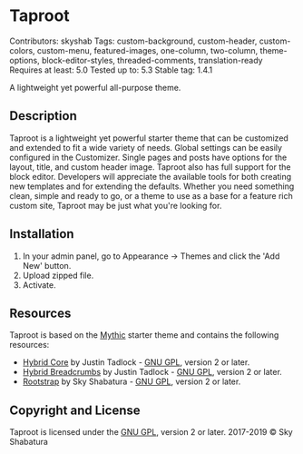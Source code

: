 # Taproot
Contributors: skyshab
Tags: custom-background, custom-header, custom-colors, custom-menu, featured-images, one-column, two-column, theme-options, block-editor-styles, threaded-comments, translation-ready
Requires at least: 5.0
Tested up to: 5.3
Stable tag: 1.4.1

A lightweight yet powerful all-purpose theme.

## Description
Taproot is a lightweight yet powerful starter theme that can be customized and extended to fit a wide variety of needs. Global settings can be easily configured in the Customizer. Single pages and posts have options for the layout, title, and custom header image. Taproot also has full support for the block editor. Developers will appreciate the available tools for both creating new templates and for extending the defaults. Whether you need something clean, simple and ready to go, or a theme to use as a base for a feature rich custom site, Taproot may be just what you're looking for.

## Installation
1. In your admin panel, go to Appearance -> Themes and click the 'Add New' button.
2. Upload zipped file.
3. Activate.

## Resources
Taproot is based on the [Mythic](https://github.com/justintadlock/mythic) starter theme and contains the following resources:

- [Hybrid Core](https://github.com/justintadlock/hybrid-core) by Justin Tadlock - [GNU GPL](https://www.gnu.org/licenses/gpl-2.0.html), version 2 or later.
- [Hybrid Breadcrumbs](https://github.com/justintadlock/hybrid-breadcrumbs) by Justin Tadlock - [GNU GPL](https://www.gnu.org/licenses/gpl-2.0.html), version 2 or later.
- [Rootstrap](https://github.com/skyshab/rootstrap) by Sky Shabatura - [GNU GPL](https://www.gnu.org/licenses/gpl-2.0.html), version 2 or later.

## Copyright and License
Taproot is licensed under the [GNU GPL](https://www.gnu.org/licenses/gpl-2.0.html), version 2 or later.
2017-2019 © Sky Shabatura